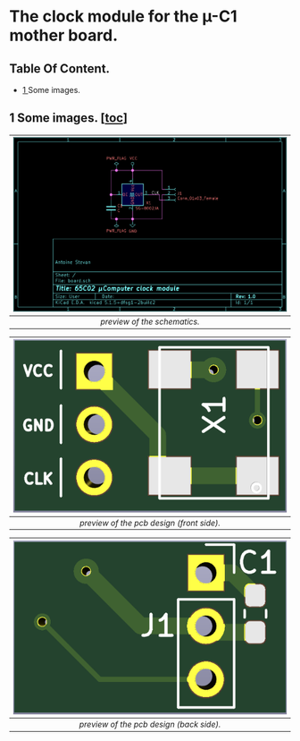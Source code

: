 # The clock module for the µ-C1 mother board.


## Table Of Content.
- [1  ](https://github.com/AntoineStevan/uComputer-clock-module/tree/main/#1-some-images-toc) Some images.

## 1 Some images. [[toc](https://github.com/AntoineStevan/uComputer-clock-module/tree/main/#table-of-content)]
|![sch.png](https://github.com/AntoineStevan/uComputer-clock-module/blob/main/res/sch.png)|
|:--:|
| *preview of the schematics.* |

|![pcb_f.png](https://github.com/AntoineStevan/uComputer-clock-module/blob/main/res/pcb_f.png)|
|:--:|
| *preview of the pcb design (front side).* |

|![pcb_b.png](https://github.com/AntoineStevan/uComputer-clock-module/blob/main/res/pcb_b.png)|
|:--:|
| *preview of the pcb design (back side).* |
